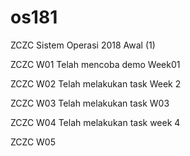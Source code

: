# os181
ZCZC Sistem Operasi 2018 Awal (1)

ZCZC W01 Telah mencoba demo Week01

ZCZC W02 Telah melakukan task Week 2

ZCZC W03 Telah melakukan task W03

ZCZC W04 Telah melakukan task week 4

ZCZC W05
